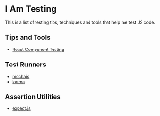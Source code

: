 # I Am Testing

This is a list of testing tips, techniques and tools that help me test JS code.

## Tips and Tools

- [React Component Testing](./tips/react-component-testing.md)

## Test Runners

- [mochajs](http://mochajs.org)
- [karma](http://karma-runner.github.io)

## Assertion Utilities

- [expect.js](https://github.com/Automattic/expect.js)
